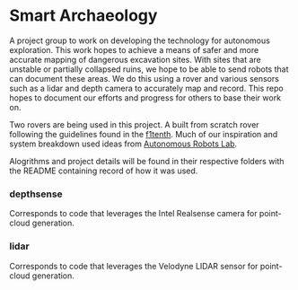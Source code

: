 # Smart Archaeology
A project group to work on developing the technology for autonomous exploration. This work hopes to achieve a means of safer and more accurate mapping of dangerous excavation sites. With sites that are unstable or partially collapsed ruins, we hope to be able to send robots that can document these areas. We do this using a rover and various sensors such as a lidar and depth camera to accurately map and record. This repo hopes to document our efforts and progress for others to base their work on.

Two rovers are being used in this project. A built from scratch rover following the guidelines found in the [f1tenth](http://f1tenth.org/build.html). Much of our inspiration and system breakdown used ideas from [Autonomous Robots Lab](https://www.autonomousrobotslab.com/autonomous-navigation-and-exploration.html).

Alogrithms and project details will be found in their respective folders with the README containing record of how it was used. 

### depthsense
Corresponds to code that leverages the Intel Realsense camera for point-cloud generation.
### lidar
Corresponds to code that leverages the Velodyne LIDAR sensor for point-cloud generation.

